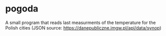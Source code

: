 # pogoda
A small program that reads last measurments of the temperature for the Polish cities (JSON source: https://danepubliczne.imgw.pl/api/data/synop)
